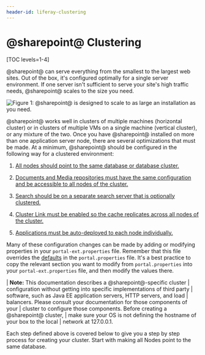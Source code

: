 ```yaml
---
header-id: liferay-clustering
---
```


# @sharepoint@ Clustering

[TOC levels=1-4]

@sharepoint@ can serve everything from the smallest to the largest web sites. Out
of the box, it's configured optimally for a single server environment. If one
server isn't sufficient to serve your site's high traffic needs, @sharepoint@
scales to the size you need. 

![Figure 1: @sharepoint@ is designed to scale to as large an installation as you need.](../../../images/clustering-enterprise-configuration.png) 

@sharepoint@ works well in clusters of multiple machines (horizontal cluster) or in
clusters of multiple VMs on a single machine (vertical cluster), or any mixture
of the two. Once you have @sharepoint@ installed on more than one application
server node, there are several optimizations that must be made. At a minimum,
@sharepoint@ should be configured in the following way for a clustered environment:

1.  [All nodes should point to the same database or database  cluster.](/docs/7-2/deploy/-/knowledge_base/d/point-all-nodes-to-the-same-database) 

2.  [Documents and Media repositories must have the same configuration and be accessible to all nodes of the cluster.](/docs/7-2/deploy/-/knowledge_base/d/configure-documents-and-media-the-same-for-all-nodes) 

3.  [Search should be on a separate search server that is optionally clustered.](/docs/7-2/deploy/-/knowledge_base/d/clustering-search) 

4.  [Cluster Link must be enabled so the cache replicates across all nodes of the cluster.](/docs/7-2/deploy/-/knowledge_base/d/enabling-cluster-link) 

5.  [Applications must be auto-deployed to each node individually.](/docs/7-2/deploy/-/knowledge_base/d/auto-deploy-to-all-nodes) 

Many of these configuration changes can be made by adding or modifying
properties in your `portal-ext.properties` file. Remember that this file
overrides the
[defaults](@platform-ref@/7.2-latest/propertiesdoc/portal.properties.html)
in the `portal.properties` file. It's a best practice to copy the relevant
section you want to modify from `portal.properties` into your
`portal-ext.properties` file, and then modify the values there. 

| **Note:** This documentation describes a @sharepoint@-specific cluster
| configuration without getting into specific implementations of third party
| software, such as Java EE application servers, HTTP servers, and load
| balancers. Please consult your documentation for those components of your
| cluster to configure those components. Before creating a @sharepoint@ cluster,
| make sure your OS is not defining the hostname of your box to the local 
| network at 127.0.0.1. 

Each step defined above is covered below to give you a step by step process for
creating your cluster. Start with making all Nodes point to the same database. 
